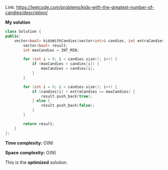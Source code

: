Link: https://leetcode.com/problems/kids-with-the-greatest-number-of-candies/description/

**My solution**

```cpp
class Solution {
public:
    vector<bool> kidsWithCandies(vector<int>& candies, int extraCandies) {
        vector<bool> result;
        int maxCandies = INT_MIN;

        for (int i = 0; i < candies.size(); i++) {
            if (maxCandies < candies[i]) {
                maxCandies = candies[i];
            }
        }

        for (int i = 0; i < candies.size(); i++) {
            if (candies[i] + extraCandies >= maxCandies) {
                result.push_back(true);
            } else {
                result.push_back(false);
            }
        }

        return result;
    }
};
```

**Time complexity:** O(N)

**Space complexity:** O(N)

This is the **optimized** solution.